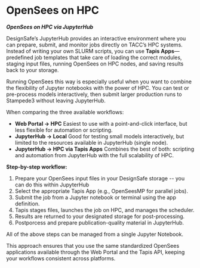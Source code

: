 # OpenSees on HPC
***OpenSees on HPC via JupyterHub***

DesignSafe’s JupyterHub provides an interactive environment where you can prepare, submit, and monitor jobs directly on TACC’s HPC systems. Instead of writing your own SLURM scripts, you can use **Tapis Apps**—predefined job templates that take care of loading the correct modules, staging input files, running OpenSees on HPC nodes, and saving results back to your storage.

Running OpenSees this way is especially useful when you want to combine the flexibility of Jupyter notebooks with the power of HPC. You can test or pre-process models interactively, then submit larger production runs to Stampede3 without leaving JupyterHub.

When comparing the three available workflows:

* **Web Portal → HPC**
  Easiest to use with a point-and-click interface, but less flexible for automation or scripting.
* **JupyterHub → Local**
  Good for testing small models interactively, but limited to the resources available in JupyterHub (single node).
* **JupyterHub → HPC via Tapis Apps**
  Combines the best of both: scripting and automation from JupyterHub with the full scalability of HPC.

**Step-by-step workflow:**

1. Prepare your OpenSees input files in your DesignSafe storage -- you can do this within JupyterHub
2. Select the appropriate Tapis App (e.g., OpenSeesMP for parallel jobs).
3. Submit the job from a Jupyter notebook or terminal using the app definition.
4. Tapis stages files, launches the job on HPC, and manages the scheduler.
5. Results are returned to your designated storage for post-processing.
6. Postporcess and prepare publication-quality material in JupyterHub.

All of the above steps can be managed from a single Jupyter Notebook.

This approach ensures that you use the same standardized OpenSees applications available through the Web Portal and the Tapis API, keeping your workflows consistent across platforms.
